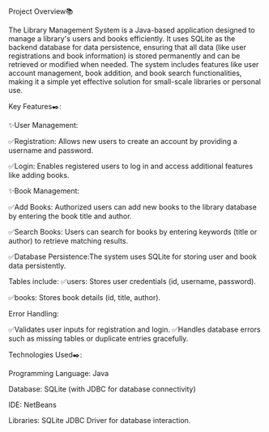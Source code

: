 Project Overview📚

The Library Management System is a Java-based application designed to manage a library's users and books efficiently. It uses SQLite as the backend database for data persistence, ensuring that all data (like user registrations and book information) is stored permanently and can be retrieved or modified when needed. The system includes features like user account management, book addition, and book search functionalities, making it a simple yet effective solution for small-scale libraries or personal use.

Key Features✒️:

✨User Management:

✅Registration: Allows new users to create an account by providing a username and password.

✅Login: Enables registered users to log in and access additional features like adding books.

✨Book Management:

✅Add Books: Authorized users can add new books to the library database by entering the book title and author.

✅Search Books: Users can search for books by entering keywords (title or author) to retrieve matching results.

✅Database Persistence:The system uses SQLite for storing user and book data persistently.

Tables include:
✅users: Stores user credentials (id, username, password).

✅books: Stores book details (id, title, author).

Error Handling:

✅Validates user inputs for registration and login.
✅Handles database errors such as missing tables or duplicate entries gracefully.

Technologies Used✒️:

Programming Language: Java

Database: SQLite (with JDBC for database connectivity)

IDE: NetBeans

Libraries:
SQLite JDBC Driver for database interaction.

